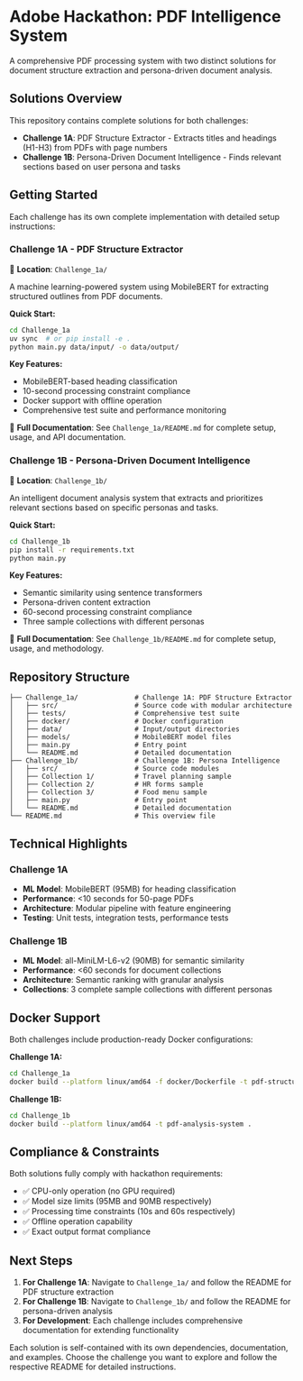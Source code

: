 # Adobe Hackathon: PDF Intelligence System

A comprehensive PDF processing system with two distinct solutions for document structure extraction and persona-driven document analysis.

## Solutions Overview

This repository contains complete solutions for both challenges:

- **Challenge 1A**: PDF Structure Extractor - Extracts titles and headings (H1-H3) from PDFs with page numbers
- **Challenge 1B**: Persona-Driven Document Intelligence - Finds relevant sections based on user persona and tasks

## Getting Started

Each challenge has its own complete implementation with detailed setup instructions:

### Challenge 1A - PDF Structure Extractor
📁 **Location**: `Challenge_1a/`

A machine learning-powered system using MobileBERT for extracting structured outlines from PDF documents.

**Quick Start:**
```bash
cd Challenge_1a
uv sync  # or pip install -e .
python main.py data/input/ -o data/output/
```

**Key Features:**
- MobileBERT-based heading classification
- 10-second processing constraint compliance
- Docker support with offline operation
- Comprehensive test suite and performance monitoring

📖 **Full Documentation**: See `Challenge_1a/README.md` for complete setup, usage, and API documentation.

### Challenge 1B - Persona-Driven Document Intelligence
📁 **Location**: `Challenge_1b/`

An intelligent document analysis system that extracts and prioritizes relevant sections based on specific personas and tasks.

**Quick Start:**
```bash
cd Challenge_1b
pip install -r requirements.txt
python main.py
```

**Key Features:**
- Semantic similarity using sentence transformers
- Persona-driven content extraction
- 60-second processing constraint compliance
- Three sample collections with different personas

📖 **Full Documentation**: See `Challenge_1b/README.md` for complete setup, usage, and methodology.

## Repository Structure

```
├── Challenge_1a/              # Challenge 1A: PDF Structure Extractor
│   ├── src/                   # Source code with modular architecture
│   ├── tests/                 # Comprehensive test suite
│   ├── docker/                # Docker configuration
│   ├── data/                  # Input/output directories
│   ├── models/                # MobileBERT model files
│   ├── main.py                # Entry point
│   └── README.md              # Detailed documentation
├── Challenge_1b/              # Challenge 1B: Persona Intelligence
│   ├── src/                   # Source code modules
│   ├── Collection 1/          # Travel planning sample
│   ├── Collection 2/          # HR forms sample
│   ├── Collection 3/          # Food menu sample
│   ├── main.py                # Entry point
│   └── README.md              # Detailed documentation
└── README.md                  # This overview file
```

## Technical Highlights

### Challenge 1A
- **ML Model**: MobileBERT (95MB) for heading classification
- **Performance**: <10 seconds for 50-page PDFs
- **Architecture**: Modular pipeline with feature engineering
- **Testing**: Unit tests, integration tests, performance tests

### Challenge 1B
- **ML Model**: all-MiniLM-L6-v2 (90MB) for semantic similarity
- **Performance**: <60 seconds for document collections
- **Architecture**: Semantic ranking with granular analysis
- **Collections**: 3 complete sample collections with different personas

## Docker Support

Both challenges include production-ready Docker configurations:

**Challenge 1A:**
```bash
cd Challenge_1a
docker build --platform linux/amd64 -f docker/Dockerfile -t pdf-structure-extractor .
```

**Challenge 1B:**
```bash
cd Challenge_1b
docker build --platform linux/amd64 -t pdf-analysis-system .
```

## Compliance & Constraints

Both solutions fully comply with hackathon requirements:
- ✅ CPU-only operation (no GPU required)
- ✅ Model size limits (95MB and 90MB respectively)
- ✅ Processing time constraints (10s and 60s respectively)
- ✅ Offline operation capability
- ✅ Exact output format compliance

## Next Steps

1. **For Challenge 1A**: Navigate to `Challenge_1a/` and follow the README for PDF structure extraction
2. **For Challenge 1B**: Navigate to `Challenge_1b/` and follow the README for persona-driven analysis
3. **For Development**: Each challenge includes comprehensive documentation for extending functionality

Each solution is self-contained with its own dependencies, documentation, and examples. Choose the challenge you want to explore and follow the respective README for detailed instructions.